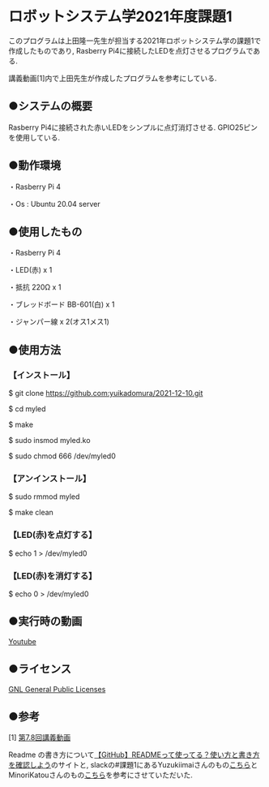 # ロボットシステム学2021年度課題1

このプログラムは上田隆一先生が担当する2021年ロボットシステム学の課題1で作成したものであり, Rasberry Pi4に接続したLEDを点灯させるプログラムである. 

講義動画[1]内で上田先生が作成したプログラムを参考にしている.



## ●システムの概要

Rasberry Pi4に接続された赤いLEDをシンプルに点灯消灯させる.
GPIO25ピンを使用している.



## ●動作環境 

・Rasberry Pi 4

・Os : Ubuntu 20.04 server



## ●使用したもの 

・Rasberry Pi 4 

・LED(赤) x 1 

・抵抗 220Ω x 1 

・ブレッドボード BB-601(白) x 1

・ジャンパー線 x 2(オス1メス1)



## ●使用方法

### 【インストール】 

 $ git clone https://github.com:yuikadomura/2021-12-10.git 

 $ cd myled

 $ make

 $ sudo insmod myled.ko

 $ sudo chmod 666 /dev/myled0


### 【アンインストール】 

 $ sudo rmmod myled 

 $ make clean


### 【LED(赤)を点灯する】 

 $ echo 1 > /dev/myled0


### 【LED(赤)を消灯する】 

 $ echo 0 > /dev/myled0



## ●実行時の動画 

[Youtube](https://t.co/x2qWj111Z6)



## ●ライセンス
[GNL General Public Licenses](https://www.gnu.org/licenses/licenses.ja.html)



## ●参考
[1]
[第7.8回講義動画](https://cit.manaba.jp/ct/link_iframe_balloon?url=https%3A%2F%2Fwww.youtube.com%2Fwatch%3Fv%3DxQW8-FNuboo)

Readme の書き方について[【GitHub】READMEって使ってる？使い方と書き方を確認しよう](https://style.potepan.com/articles/33682.html)のサイトと, 
slackの#課題1にあるYuzukiimaiさんのもの[こちら](https://github.com/yuzukiimai/robosys1)と
MinoriKatouさんのもの[こちら](https://t.co/YZAoL8BKG8)を参考にさせていただいた.
